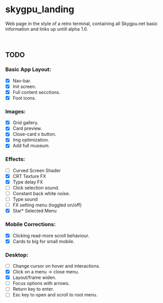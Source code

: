 # skygpu_landing

Web page in the style of a retro terminal, containing all Skygpu.net basic information and links up untill alpha 1.0.

<br>

## TODO

### Basic App Layout:
- [x] Nav-bar.
- [x] Init screen.
- [x] Full content secctions.
- [x] Foot icons.

### Images:
- [x] Grid gallery.
- [x] Card preview.
- [x] Close-card x button.
- [x] Img optimization.
- [x] Add full museum.

### Effects:
- [ ] Curved Screen Shader
- [x] CRT Texture FX
- [x] Type delay FX
- [ ] Click selection sound.
- [ ] Constant back white noise.
- [ ] Type sound
- [ ] FX setting menu (toggled on/off)
- [x] Star* Selected Menu

### Mobile Corrections:
- [x] Clicking read-more scroll behaviour.
- [x] Cards to big for small mobile.

### Desktop:
- [ ] Change cursor on hover and interactions.
- [x] Click on a menu -> close menu.
- [x] Layout/frame widen.
- [ ] Focus options with arrows.
- [ ] Return key to enter.
- [ ] Esc key to open and scroll to root menu.
